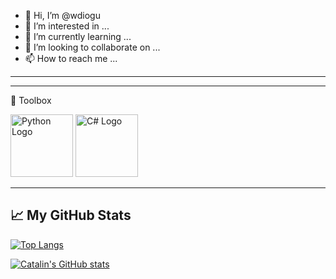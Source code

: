 - 👋 Hi, I’m @wdiogu
- 👀 I’m interested in ...
- 🌱 I’m currently learning ...
- 💞️ I’m looking to collaborate on ...
- 📫 How to reach me ...

<!---
wdiogu/wdiogu is a ✨ special ✨ repository because its `README.md` (this file) appears on your GitHub profile.
You can click the Preview link to take a look at your changes.
--->


---

---

🧰 Toolbox

<img src="https://cdn.worldvectorlogo.com/logos/python-3.svg" alt="Python Logo" width="100" height="100"/> <img src="https://cdn.worldvectorlogo.com/logos/c--4.svg" alt="C# Logo" width="100" height="100"/>

---


## &#x1f4c8; My GitHub Stats

[![Top Langs](https://github-readme-stats.vercel.app/api/top-langs/?username=wdiogu&hide=java,html,css&theme=radical)](https://github.com/wdiogu/github-readme-stats)

[![Catalin's GitHub stats](https://github-readme-stats.vercel.app/api?username=wdiogu&theme=radical)](https://github.com/wdiogu/github-readme-stats)


